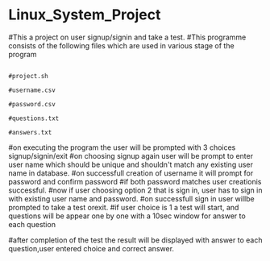 # Linux_System_Project

#This a project on user signup/signin and take a test.
#This programme consists of the following files which are used in various stage of the program

                                                                 #project.sh
                                                                 #username.csv
                                                                 #password.csv
                                                                 #questions.txt
                                                                 #answers.txt
                                                                 
#on executing the program the user will be prompted with 3 choices signup/signin/exit
#on choosing signup again user will be prompt to enter user name which should be unique and shouldn't match any existing user name in database.
#on successfull creation of username it will prompt for password and confirm password 
#if both password matches user creationis successful.
#now if user choosing option 2 that is sign in, user has to sign in with existing user name and password.
#on successfull sign in user willbe prompted to take a test orexit.
#if user choice is 1 a test will start, and questions will be appear one by one with a 10sec window for answer to each question

#after completion of the test the result will be displayed with answer to each question,user entered choice and correct answer.
